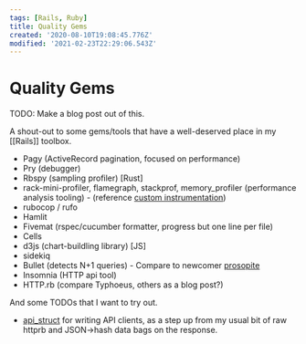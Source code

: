 ```yaml
---
tags: [Rails, Ruby]
title: Quality Gems
created: '2020-08-10T19:08:45.776Z'
modified: '2021-02-23T22:29:06.543Z'
---
```


# Quality Gems

TODO: Make a blog post out of this.

A shout-out to some gems/tools that have a well-deserved place in my [[Rails]] toolbox.

-	Pagy (ActiveRecord pagination, focused on performance)
-	Pry (debugger)
-	Rbspy (sampling profiler) [Rust]
-	rack-mini-profiler, flamegraph, stackprof, memory_profiler (performance analysis tooling) - (reference [custom instrumentation](https://samsaffron.com/archive/2013/03/19/flame-graphs-in-ruby-miniprofiler))
-	rubocop / rufo
-	Hamlit
- Fivemat (rspec/cucumber formatter, progress but one line per file)
-	Cells
-	d3js (chart-buildling library) [JS]
-	sidekiq
-	Bullet (detects N+1 queries) - Compare to newcomer [prosopite](https://github.com/charkost/prosopite)
-	Insomnia (HTTP api tool)
- HTTP.rb (compare Typhoeus, others as a blog post?)

And some TODOs that I want to try out.

- [api_struct](https://github.com/rubygarage/api_struct) for writing API clients, as a step up from my usual bit of raw httprb and JSON->hash data bags on the response.


